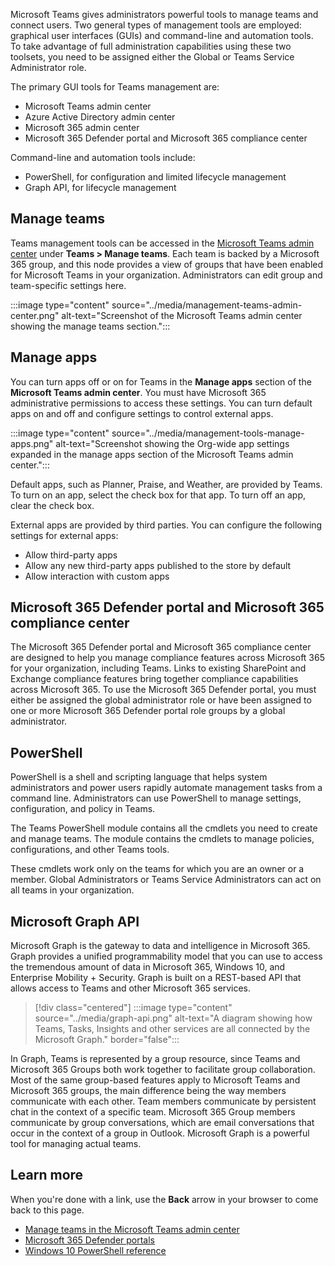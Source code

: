 Microsoft Teams gives administrators powerful tools to manage teams and connect users. Two general types of management tools are employed: graphical user interfaces (GUIs) and command-line and automation tools. To take advantage of full administration capabilities using these two toolsets, you need to be assigned either the Global or Teams Service Administrator role.

The primary GUI tools for Teams management are:

- Microsoft Teams admin center
- Azure Active Directory admin center
- Microsoft 365 admin center
- Microsoft 365 Defender portal and Microsoft 365 compliance center

Command-line and automation tools include:

- PowerShell, for configuration and limited lifecycle management
- Graph API, for lifecycle management

## Manage teams

Teams management tools can be accessed in the [Microsoft Teams admin center](https://admin.teams.microsoft.com) under **Teams > Manage teams**. Each team is backed by a Microsoft 365 group, and this node provides a view of groups that have been enabled for Microsoft Teams in your organization. Administrators can edit group and team-specific settings here.

:::image type="content" source="../media/management-teams-admin-center.png" alt-text="Screenshot of the Microsoft Teams admin center showing the manage teams section.":::

## Manage apps

You can turn apps off or on for Teams in the **Manage apps** section of the **Microsoft Teams admin center**. You must have Microsoft 365 administrative permissions to access these settings. You can turn default apps on and off and configure settings to control external apps.

:::image type="content" source="../media/management-tools-manage-apps.png" alt-text="Screenshot showing the Org-wide app settings expanded in the manage apps section of the Microsoft Teams admin center.":::

Default apps, such as Planner, Praise, and Weather, are provided by Teams. To turn on an app, select the check box for that app. To turn off an app, clear the check box.

External apps are provided by third parties. You can configure the following settings for external apps:

- Allow third-party apps
- Allow any new third-party apps published to the store by default
- Allow interaction with custom apps

## Microsoft 365 Defender portal and Microsoft 365 compliance center

The Microsoft 365 Defender portal and Microsoft 365 compliance center are designed to help you manage compliance features across Microsoft 365 for your organization, including Teams. Links to existing SharePoint and Exchange compliance features bring together compliance capabilities across Microsoft 365. To use the Microsoft 365 Defender portal, you must either be assigned the global administrator role or have been assigned to one or more Microsoft 365 Defender portal role groups by a global administrator.

## PowerShell

PowerShell is a shell and scripting language that helps system administrators and power users rapidly automate management tasks from a command line. Administrators can use PowerShell to manage settings, configuration, and policy in Teams.

The Teams PowerShell module contains all the cmdlets you need to create and manage teams. The module contains the cmdlets to manage policies, configurations, and other Teams tools.

These cmdlets work only on the teams for which you are an owner or a member. Global Administrators or Teams Service Administrators can act on all teams in your organization.

## Microsoft Graph API

Microsoft Graph is the gateway to data and intelligence in Microsoft 365. Graph provides a unified programmability model that you can use to access the tremendous amount of data in Microsoft 365, Windows 10, and Enterprise Mobility + Security. Graph is built on a REST-based API that allows access to Teams and other Microsoft 365 services.

> [!div class="centered"]
> :::image type="content" source="../media/graph-api.png" alt-text="A diagram showing how Teams, Tasks, Insights and other services are all connected by the Microsoft Graph." border="false":::

In Graph, Teams is represented by a group resource, since Teams and Microsoft 365 Groups both work together to facilitate group collaboration. Most of the same group-based features apply to Microsoft Teams and Microsoft 365 groups, the main difference being the way members communicate with each other. Team members communicate by persistent chat in the context of a specific team. Microsoft 365 Group members communicate by group conversations, which are email conversations that occur in the context of a group in Outlook. Microsoft Graph is a powerful tool for managing actual teams.

## Learn more

When you're done with a link, use the **Back** arrow in your browser to come back to this page.

- [Manage teams in the Microsoft Teams admin center](/microsoftteams/manage-teams-in-modern-portal)
- [Microsoft 365 Defender portals](/office365/servicedescriptions/office-365-platform-service-description/office-365-securitycompliance-center)
- [Windows 10 PowerShell reference](/powershell/scripting/developer/windows-powershell-reference)
